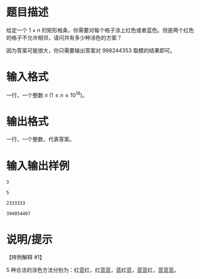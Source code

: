 # 题目描述

给定一个 $1 \times n$ 的矩形格条，你需要对每个格子涂上红色或者蓝色。但是两个红色的格子不允许相邻，请问共有多少种涂色的方案？

因为答案可能很大，你只需要输出答案对 $998244353$ 取模的结果即可。

# 输入格式

一行，一个整数 $n~(1 \leq n \leq {10}^{18})$。

# 输出格式

一行，一个整数，代表答案。

# 输入输出样例

```input1
3
```

```output1
5
```

```input2
2333333
```

```output2
394054407
```

# 说明/提示

【样例解释 #1】

$5$ 种合法的涂色方法分别为：红蓝红，红蓝蓝，蓝红蓝，蓝蓝红，蓝蓝蓝。
